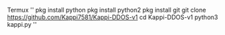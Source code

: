 Termux
''
pkg install python
pkg install python2
pkg install git
git clone https://github.com/Kappi7581/Kappi-DDOS-v1
cd Kappi-DDOS-v1
python3 kappi.py
''
